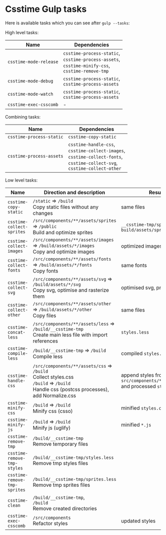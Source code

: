 # Csstime Gulp tasks

Here is available tasks which you can see after `gulp --tasks`:

High level tasks:

| Name						| Dependencies																												|
|---------------------------|---------------------------------------------------------------------------------------------------------------------------|
| `csstime-mode-release`	| `csstime-process-static`,<br>`csstime-process-assets`,<br>`csstime-minify-css`,<br>`csstime-remove-tmp`					|
| `csstime-mode-debug`		| `csstime-process-static`,<br>`csstime-process-assets`																		|
| `csstime-mode-watch`		| `csstime-process-static`,<br>`csstime-process-assets`																		|
| `csstime-exec-csscomb`    | -

Combining tasks:

| Name						| Dependencies																															|
|---------------------------|---------------------------------------------------------------------------------------------------------------------------------------|
| `csstime-process-static`	| `csstime-copy-static`																													|
| `csstime-process-assets`	| `csstime-handle-css`,<br>`csstime-collect-images`,<br>`csstime-collect-fonts`,<br>`csstime-collect-svg`,<br>`csstime-collect-other`	|

Low level tasks:

| Name						| Direction and description																				| Result																|
|---------------------------|-------------------------------------------------------------------------------------------------------|-----------------------------------------------------------------------|
| `csstime-copy-static`		| `/static` => `/build`<br>Copy static files without any changes								                    | same files															|
| `csstime-collect-sprites`	| `/src/components/**/assets/sprites` => `/public`<br>Build and optimize sprites									| `__csstime-tmp/sprites.less`,<br>`build/assets/sprites.png`			|
| `csstime-collect-images`	| `/src/components/**/assets/images` => `/build/assets/*/images`<br>Copy and optimize images				        | optimized images														|
| `csstime-collect-fonts`	| `/src/components/**/assets/fonts` => `/build/assets/*/fonts`<br>Copy fonts								        | same fonts															|
| `csstime-collect-svg`	    | `/src/components/**/assets/svg` => `/build/assets/*/svg`<br>Copy svg, optimise and rasterize them		            | optimised svg, png fallbacks											|
| `csstime-collect-other`	| `/src/components/**/assets/other` => `/build/assets/*/other`<br>Copy files								        | same files															|
| `csstime-concat-less`		| `/src/components/**/assets/less` => `/build/__csstime-tmp`<br>Create main less file with import references	    | `styles.less`															|
| `csstime-compile-less`	| `/build/__csstime-tmp` => `/build`<br>Compile less											                    | compiled `styles.css`													|
| `csstime-handle-css`		| `/src/components/**/assets/css` => `/build`<br>Collect styles.css<br>`/build` => `/build`<br>Handle css (postcss processes), add Normalize.css	| append styles from `src/components/**/assets/css`<br>and processed `styles.css`	|
| `csstime-minify-css`		| `/build` => `/build`<br>Minify css (csso)												                            | minified `styles.css`													|
| `csstime-minify-js`		| `/build` => `/build`<br>Minify js (uglify)											                            | minified `*.js`														|
| `csstime-remove-tmp`		| `/build/__csstime-tmp`<br>Remove temporary files														            | 																		|
| `csstime-remove-tmp-styles`| `/build/__csstime-tmp/styles.less`<br>Remove tmp styles files			                                        | 																		|
| `csstime-remove-tmp-sprites`| `/build/__csstime-tmp/sprites.less`<br>Remove tmp sprites files	                                                | 																		|
| `csstime-clean`			| `/build/__csstime-tmp`,<br>`/build`<br>Remove created directories							                        | 																		|
| `csstime-exec-csscomb`	| `/src/components`<br>Refactor styles							    									            | updated styles														|
